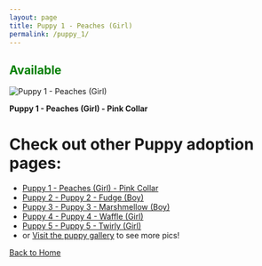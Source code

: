 ```yaml
---
layout: page
title: Puppy 1 - Peaches (Girl)
permalink: /puppy_1/
---
```


<h2><span style="color:Green;">Available</span> </h2>


 <div class="gallery-item">
    <img src="https://imagedelivery.net/t3wCsGMKGPWUV8JSaoSPtQ/6458ac23-a455-452b-9e38-4bf14479d900/public" alt="Puppy 1 - Peaches (Girl)">
    <p><strong>Puppy 1 - Peaches (Girl) - Pink Collar </strong></p>
  </div>


# Check out other Puppy adoption pages:
- [Puppy 1 - Peaches (Girl) - Pink Collar](/puppy_1/)
- [Puppy 2 - Puppy 2 - Fudge (Boy)](/puppy_2/)
- [Puppy 3 - Puppy 3 - Marshmellow (Boy)](/puppy_3/)
- [Puppy 4 - Puppy 4 - Waffle (Girl)](/puppy_4/)
- [Puppy 5 - Puppy 5 - Twirly (Girl)](/puppy_5/)
- or [Visit the puppy gallery](/puppy_gallery/) to see more pics!


[Back to Home](/)